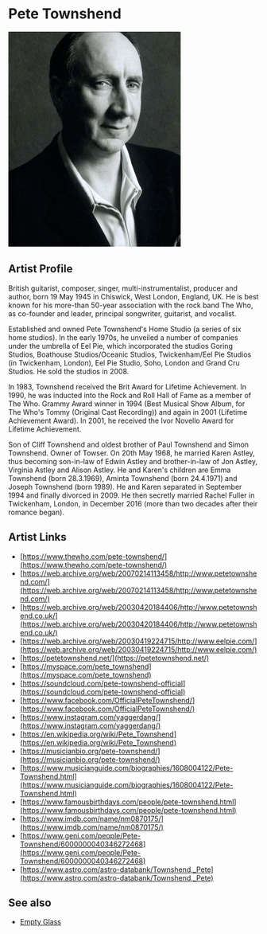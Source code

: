 # Pete Townshend

![](../../assets/artists/Pete_Townshend.png)

## Artist Profile

British guitarist, composer, singer, multi-instrumentalist, producer and author, born 19 May 1945 in Chiswick, West London, England, UK. He is best known for his more-than 50-year association with the rock band The Who, as co-founder and leader, principal songwriter, guitarist, and vocalist.

Established and owned Pete Townshend's Home Studio (a series of six home studios). In the early 1970s, he unveiled a number of companies under the umbrella of Eel Pie, which incorporated the studios Goring Studios, Boathouse Studios/Oceanic Studios, Twickenham/Eel Pie Studios (in Twickenham, London), Eel Pie Studio, Soho, London and Grand Cru Studios. He sold the studios in 2008.

In 1983, Townshend received the Brit Award for Lifetime Achievement. In 1990, he was inducted into the Rock and Roll Hall of Fame as a member of The Who. Grammy Award winner in 1994 (Best Musical Show Album, for The Who's Tommy (Original Cast Recording)) and again in 2001 (Lifetime Achievement Award). In 2001, he received the Ivor Novello Award for Lifetime Achievement.

Son of Cliff Townshend and oldest brother of Paul Townshend and Simon Townshend. Owner of Towser. On 20th May 1968, he married Karen Astley, thus becoming son-in-law of Edwin Astley and brother-in-law of Jon Astley, Virginia Astley and Alison Astley. He and Karen's children are Emma Townshend (born 28.3.1969), Aminta Townshend (born 24.4.1971) and Joseph Townshend (born 1989). He and Karen separated in September 1994 and finally divorced in 2009. He then secretly married Rachel Fuller in Twickenham, London, in December 2016 (more than two decades after their romance began).

## Artist Links

- [https://www.thewho.com/pete-townshend/](https://www.thewho.com/pete-townshend/)
- [https://web.archive.org/web/20070214113458/http://www.petetownshend.com/](https://web.archive.org/web/20070214113458/http://www.petetownshend.com/)
- [https://web.archive.org/web/20030420184406/http://www.petetownshend.co.uk/](https://web.archive.org/web/20030420184406/http://www.petetownshend.co.uk/)
- [https://web.archive.org/web/20030419224715/http://www.eelpie.com/](https://web.archive.org/web/20030419224715/http://www.eelpie.com/)
- [https://petetownshend.net/](https://petetownshend.net/)
- [https://myspace.com/pete_townshend](https://myspace.com/pete_townshend)
- [https://soundcloud.com/pete-townshend-official](https://soundcloud.com/pete-townshend-official)
- [https://www.facebook.com/OfficialPeteTownshend/](https://www.facebook.com/OfficialPeteTownshend/)
- [https://www.instagram.com/yaggerdang/](https://www.instagram.com/yaggerdang/)
- [https://en.wikipedia.org/wiki/Pete_Townshend](https://en.wikipedia.org/wiki/Pete_Townshend)
- [https://musicianbio.org/pete-townshend/](https://musicianbio.org/pete-townshend/)
- [https://www.musicianguide.com/biographies/1608004122/Pete-Townshend.html](https://www.musicianguide.com/biographies/1608004122/Pete-Townshend.html)
- [https://www.famousbirthdays.com/people/pete-townshend.html](https://www.famousbirthdays.com/people/pete-townshend.html)
- [https://www.imdb.com/name/nm0870175/](https://www.imdb.com/name/nm0870175/)
- [https://www.geni.com/people/Pete-Townshend/6000000040346272468](https://www.geni.com/people/Pete-Townshend/6000000040346272468)
- [https://www.astro.com/astro-databank/Townshend,_Pete](https://www.astro.com/astro-databank/Townshend,_Pete)


## See also

- [Empty Glass](Empty_Glass.md)
